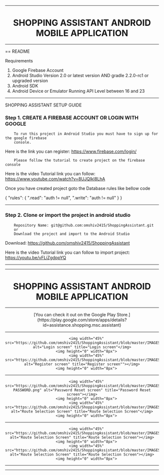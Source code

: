
------------

<h1 align="center">SHOPPING ASSISTANT ANDROID MOBILE APPLICATION</h1>

------------
== README

Requirements

1. Google Firebase Account
2. Android Studio Version 2.0 or latest version AND gradle 2.2.0-rc1 or upgraded version
3. Android SDK
4. Android Device or Emulator Running API Level between 16 and 23

------------

SHOPPING ASSISTANT SETUP GUIDE

<h3 align="left">Step 1. CREATE A FIREBASE ACCOUNT OR LOGIN WITH GOOGLE</h3>


        To run this project in Android Studio you must have to sign up for the google firebase
        console. 
        
Here is the link you can register:  https://www.firebase.com/login/


        Please follow the tutorial to create project on the firebase console


Here is the video Tutorial link you can follow:  https://www.youtube.com/watch?v=8UJQIkI8LhA

Once you have created project goto the Database rules like bellow code

{
  "rules": {
    ".read": "auth != null",
    ".write": "auth != null"
  }
}

------------
      
<h3 align="left">Step 2. Clone or import the project in android studio</h3>



        Repository Name: git@github.com:omshiv2415/ShoppingAssistant.git
        or 
        Download the project and import to the Android Studio
        
        
Download: https://github.com/omshiv2415/ShoppingAssistant


Here is the video Tutorial link you can follow to import project:  https://youtu.be/vFLiZgdppYQ

------------
------------

<h1 align="center">SHOPPING ASSISTANT ANDROID MOBILE APPLICATION</h1>

------------

<p align="center">[You can check it out on the Google Play Store.](https://play.google.com/store/apps/details?id=assistance.shopping.msc.assistant)

------------



<div align="center">

        <img width="45%" src="https://github.com/omshiv2415/ShoppingAssistant/blob/master/IMAGES/LOGIN.png" alt="Login screen" title="Login screen"</img>
        <img height="0" width="8px">
        <img width="45%" src="https://github.com/omshiv2415/ShoppingAssistant/blob/master/IMAGES/REGISTER.png" alt="Register screen" title="Register screen""></img>
        <img height="0" width="8px">
       
        
</div>

------------

<div align="center">


        <img width="45%" src="https://github.com/omshiv2415/ShoppingAssistant/blob/master/IMAGES/RESET-PASSWORD.png" alt="Password Reset screen" title="Password Reset screen"></img>
        <img height="0" width="8px">
        <img width="45%" src="https://github.com/omshiv2415/ShoppingAssistant/blob/master/IMAGES/NAVIGATION.png" alt="Route Selection Screen" title="Route Selection Screen"</img>
        <img height="0" width="8px">
       
        
</div>

------------

<div align="center">

       
        <img width="45%" src="https://github.com/omshiv2415/ShoppingAssistant/blob/master/IMAGES/BROADCAST.png" alt="Route Selection Screen" title="Route Selection Screen"></img>
        <img height="0" width="8px">
        <img width="45%" src="https://github.com/omshiv2415/ShoppingAssistant/blob/master/IMAGES/STREET%20VIEW.png" alt="Route Selection Screen" title="Route Selection Screen"></img>
        <img height="0" width="8px">
        
</div>

------------


------------